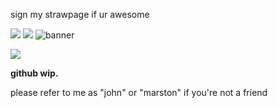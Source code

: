 sign my strawpage if ur awesome

![](https://files.catbox.moe/ossnln.png)
![](https://files.catbox.moe/aibc90.png)
![banner](https://files.catbox.moe/b5uyst.png)

![](https://komarev.com/ghpvc/?username=johnmarstoned&color=ffffff)

**github wip.**

please refer to me as "john" or "marston" if you're not a friend
